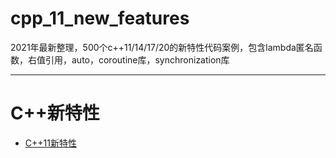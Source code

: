 # cpp_11_new_features
2021年最新整理，500个c++11/14/17/20的新特性代码案例，包含lambda匿名函数，右值引用，auto，coroutine库，synchronization库

-----------

# C++新特性

* [C++11新特性](#cpp_11)
